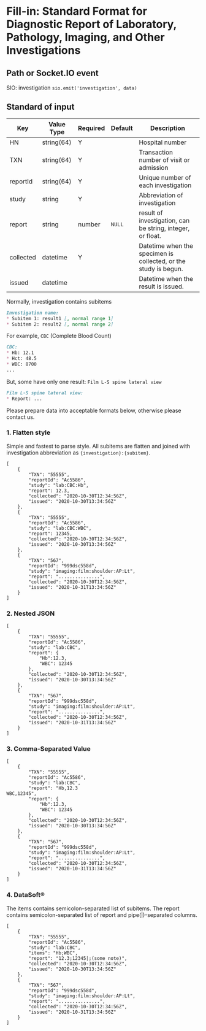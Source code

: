 # Fill-in: Standard Format for Diagnostic Report of Laboratory, Pathology, Imaging, and Other Investigations

## Path or Socket.IO event
SIO: investigation `sio.emit('investigation', data)`

## Standard of input

| Key       | Value Type | Required | Default | Description                                                     |
| --------- | ---------- | -------- | ------- | --------------------------------------------------------------- |
| HN        | string(64) | Y        |         | Hospital number                                                 |
| TXN       | string(64) | Y        |         | Transaction number of visit or admission                        |
| reportId  | string(64) | Y        |         | Unique number of each investigation                             |
| study     | string     | Y        |         | Abbreviation of investigation                                   |
| report    | string     | number   | `NULL`  | result of investigation, can be string, integer, or float.      |
| collected | datetime   | Y        |         | Datetime when the specimen is collected, or the study is begun. |
| issued    | datetime   |          |         | Datetime when the result is issued.                             |


Normally, investigation contains subitems
```markdown
Investigation name:
* Subitem 1: result1 [, normal range 1]
* Subitem 2: result2 [, normal range 2]
```  
For example, `CBC` (Complete Blood Count)  
```markdown
CBC:
* Hb: 12.1
* Hct: 48.5
* WBC: 8700
...
```
But, some have only one result: `Film L-S spine lateral view`  
```markdown
Film L-S spine lateral view:
* Report: ...
```


Please prepare data into acceptable formats below, otherwise please contact us.


### 1. Flatten style
Simple and fastest to parse style. All subitems are flatten and joined with investigation abbreviation as `{investigation}:{subitem}`.  

```JSONC
[
    {
        "TXN": "55555",
        "reportId": "Ac5586",
        "study": "lab:CBC:Hb",
        "report": 12.3,
        "collected": "2020-10-30T12:34:56Z",
        "issued": "2020-10-30T13:34:56Z"
    },
    {
        "TXN": "55555",
        "reportId": "Ac5586",
        "study": "lab:CBC:WBC",
        "report": 12345,
        "collected": "2020-10-30T12:34:56Z",
        "issued": "2020-10-30T13:34:56Z"
    },
    {
        "TXN": "567",
        "reportId": "999dsc558d",
        "study": "imaging:film:shoulder:AP:Lt",
        "report": "...............",
        "collected": "2020-10-30T12:34:56Z",
        "issued": "2020-10-31T13:34:56Z"
    }
]
```

### 2. Nested JSON

```JSONC
[
    {
        "TXN": "55555",
        "reportId": "Ac5586",
        "study": "lab:CBC",
        "report": {
            "Hb":12.3,
            "WBC": 12345
        },
        "collected": "2020-10-30T12:34:56Z",
        "issued": "2020-10-30T13:34:56Z"
    },
    {
        "TXN": "567",
        "reportId": "999dsc558d",
        "study": "imaging:film:shoulder:AP:Lt",
        "report": "...............",
        "collected": "2020-10-30T12:34:56Z",
        "issued": "2020-10-31T13:34:56Z"
    }
]
```
### 3. Comma-Separated Value

```JSONC
[
    {
        "TXN": "55555",
        "reportId": "Ac5586",
        "study": "lab:CBC",
        "report": "Hb,12.3
WBC,12345",
        "report": {
            "Hb":12.3,
            "WBC": 12345
        },
        "collected": "2020-10-30T12:34:56Z",
        "issued": "2020-10-30T13:34:56Z"
    },
    {
        "TXN": "567",
        "reportId": "999dsc558d",
        "study": "imaging:film:shoulder:AP:Lt",
        "report": "...............",
        "collected": "2020-10-30T12:34:56Z",
        "issued": "2020-10-31T13:34:56Z"
    }
]
```


### 4. DataSoft&reg;  
The items contains semicolon-separated list of subitems. The report contains semicolon-separated list of report and pipe(|)-separated columns.
```JSONC
[
    {
        "TXN": "55555",
        "reportId": "Ac5586",
        "study": "lab:CBC",
        "items": "Hb;WBC",
        "report": "12.3;12345|;(some note)",
        "collected": "2020-10-30T12:34:56Z",
        "issued": "2020-10-30T13:34:56Z"
    },
    {
        "TXN": "567",
        "reportId": "999dsc558d",
        "study": "imaging:film:shoulder:AP:Lt",
        "report": "...............",
        "collected": "2020-10-30T12:34:56Z",
        "issued": "2020-10-31T13:34:56Z"
    }
]
```


